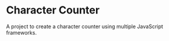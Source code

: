 # Character Counter

A project to create a character counter using multiple JavaScript frameworks.


